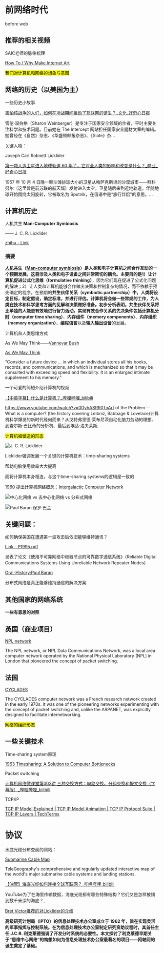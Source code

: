 # 前网络时代
before web

## 推荐的相关视频

SAIC老师的脉络梳理

[How To / Why Make Internet Art](https://www.youtube.com/watch?app=desktop&v=0DZ0wBjFKg4&t=248s)

<mark>我们对计算机和网络的想象与意图</mark>

## 网络的历史（以美国为主）

一些历史小故事

[害怕核战争的人们，如何在冷战期间推动了互联网的诞生？_文化_好奇心日报](https://web.archive.org/web/20190128025820/http://www.qdaily.com/articles/45638.html)

雪伦·温伯格（Sharon Weinberger）是专注于国家安全领域的作者，平时主要关注科学和技术问题。目前她在 The Intercept 网站担任国家安全题材文章的编辑。她曾经在《自然》杂志、《华盛顿邮报杂志》、《Slate》杂...

关键人物：

Joseph Carl Robnett Licklider

[第一颗人造卫星进入地球轨道 60 年了，它对全人类的影响和改变是什么？_商业_好奇心日报](https://web.archive.org/web/20190308050533/http://www.qdaily.com/articles/46043.html)

1957 年 10 月 4 日晚一颗沙滩排球大小的卫星从哈萨克斯坦的沙漠城市——拜科努尔（这里曾是前苏联的航天城）发射进入太空，卫星随后来到近地轨道，伴随地球开始围绕太阳旋转，它被取名为 Sputnik，在俄语中是“旅行伴侣”的意思。...





## 计算机历史

人机共生 **Man-Computer Symbiosis** 

—— J. C. R. Licklider

[zhihu - Link](https://zhuanlan.zhihu.com/p/43585042)

### **摘要**

[**人机共生**](https://zhida.zhihu.com/search?content_id=8747420&content_type=Article&match_order=1&q=%E4%BA%BA%E6%9C%BA%E5%85%B1%E7%94%9F&zhida_source=entity)**（[Man-computer symbiosis](https://zhida.zhihu.com/search?content_id=8747420&content_type=Article&match_order=1&q=Man-computer+symbiosis&zhida_source=entity)）**是人类和电子计算机之间合作互动的一个预期发展。这将涉及人类和电子设备之间非常密切的耦合。主要目的是1）让计算机促进**公式化思维（formulative thinking）**，因为它们现在促进了公式化问题的解决；2）让人类和计算机能够合作做出决策和控制复杂的情况，而不依赖于预先确定的程序。在预期的**共生伙伴关系（symbiotic partnership）**中，人类将设定目标，制定假设，确定标准，并进行评估。计算机将会做一些常规的工作，为人类在技术和科学思考方面的见解和决策做好准备。初步分析表明，共生伙伴关系将比单独的人能更有效地进行智力活动。实现有效合作关系的先决条件包括[**计算机分时**](https://zhida.zhihu.com/search?content_id=8747420&content_type=Article&match_order=1&q=%E8%AE%A1%E7%AE%97%E6%9C%BA%E5%88%86%E6%97%B6&zhida_source=entity)**（computer time sharing）**、**内存组件（memory components）**、**内存组织（memory organization）**、**编程语言**以及**输入输出设备**的发展。

计算机和人类思维方式

As We May Think——[Vannevar Bush](https://www.theatlantic.com/author/vannevar-bush/)

[As We May Think](https://www.theatlantic.com/magazine/archive/1945/07/as-we-may-think/303881/)

“Consider a future device ... in which an individual stores all his books, records, and communications, and which is mechanized so that it may be consulted with exceeding speed and flexibility. It is an enlarged intimate supplement to his memory.”

一个可爱的简短介绍计算机的视频

[【中英字幕】什么是计算机？_哔哩哔哩_bilibili](https://www.bilibili.com/video/BV1Yz4y197Dc/?spm_id_from=333.788.recommend_more_video.1&vd_source=1ff0c2391ce4a1bbda1d78ece432090a)

https://www.youtube.com/watch?v=0OyhASRR0ToArt of the Problem -- What is a computer? (the history covering Leibniz, Babbage & Lovelace)计算机科学爆发的新时代缘何而来？从戈特弗里德·莱布尼茨自动化脑力劳动的理想、到查尔斯·巴比奇的分析机、最后到埃达·洛夫莱斯,

<mark>计算机被塑造的形态</mark>

![J. C. R. Licklider](https://app.milanote.com/media/p/images/1UuXxg1D8R191V/H0L/image.png)

Licklider强调发展一个关键的计算机技术：time-sharing systems

帮助电脑使用效率大大提高

而将计算机本身相连，与这个time-sharing systems的逻辑是一致的

[1960
提出计算机网络概念：Intergalactic Computer Network](https://worrydream.com/refs/Licklider_1963_-_Members_and_Affiliates_of_the_Intergalactic_Computer_Network.pdf)

![中心化网络 vs 去中心化网络 vs 分布式网络](https://app.milanote.com/media/p/images/1UuXCN1D8R1922/INz/image.png?w=800)

![Paul Baran 保罗·巴兰](https://app.milanote.com/media/p/images/1UuXDo1D8R1924/qM2/image.png)

## 关键问题：

如何确保美国在遭遇第一波攻击后依旧能够维持通讯？

[Link - P1995.pdf](https://www.rand.org/content/dam/rand/pubs/papers/2008/P1995.pdf)

发表了论文《使用不可靠网络中继器节点的可靠数字通信系统》（Reliable Digital Communications Systems Using Unreliable Network Repeater Nodes）

[Oral-History:Paul Baran](https://ethw.org/Oral-History:Paul_Baran)

分布式网络是真正能够维持通信的解决方案

## 其他国家的网络系统

**一些有意思的对照**

## 英国（商业项目）

[NPL network](https://en.wikipedia.org/wiki/NPL_network)

The NPL network, or NPL Data Communications Network, was a local area computer network operated by the National Physical Laboratory (NPL) in London that pioneered the concept of packet switching.

## 法国

[CYCLADES](https://en.wikipedia.org/wiki/CYCLADES)

The CYCLADES computer network was a French research network created in the early 1970s. It was one of the pioneering networks experimenting with the concept of packet switching and, unlike the ARPANET, was explicitly designed to facilitate internetworking.

<mark>网络的组织形态</mark>

## 一些关键技术

Time-sharing system原理

[1963 Timesharing: A Solution to Computer Bottlenecks](https://www.youtube.com/watch?v=Q07PhW5sCEk)

Packet switching

[计算机网络微课堂第003讲 三种交换方式：电路交换、分组交换和报文交换（字幕版）_哔哩哔哩_bilibili](https://www.bilibili.com/video/BV1x4411S7GE/?spm_id_from=333.337.search-card.all.click&vd_source=1ff0c2391ce4a1bbda1d78ece432090a)

TCP/IP

[TCP IP Model Explained | TCP IP Model Animation | TCP IP Protocol Suite | TCP IP Layers | TechTerms](https://www.youtube.com/watch?v=2QGgEk20RXM)

# 协议

水底光缆分布查阅的网站：

[Submarine Cable Map](https://www.submarinecablemap.com/)

TeleGeography's comprehensive and regularly updated interactive map of the world's major submarine cable systems and landing stations.

[【油管】海底光缆如何连接全球互联网？_哔哩哔哩_bilibili](https://www.bilibili.com/video/BV1Vt4y1473S/?spm_id_from=333.337.search-card.all.click)

YouTube为了在海里传输数据，海底光缆都有哪些特殊结构？它们又是怎样被铺到数千米深的海底？,

[Bret Victor推荐的对Licklider的介绍](https://worrydream.com/refs/Kita_2003_-_J.C.R._Licklider's_Vision_for_the_IPTO.pdf)

**高级研究计划局（IPTO）的信息处理技术办公室成立于 1962 年，旨在实现灵活的军事指挥与控制系统。在为信息处理技术办公室制定研究资助议程时，其首任主任 J.C.R. 利克莱德强调了开发分时系统的必要性。本文探讨了利克莱德早期关于“思维中心网络”的构想如何为信息处理技术办公室最著名的项目——阿帕网的诞生奠定了基础。**